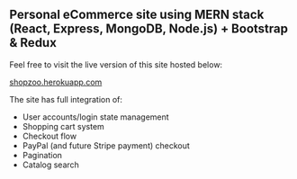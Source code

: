 ## Personal eCommerce site using MERN stack (React, Express, MongoDB, Node.js) + Bootstrap & Redux

Feel free to visit the live version of this site hosted below:

[shopzoo.herokuapp.com](https://www.shopzoo.herokuapp.com)

The site has full integration of:

*   User accounts/login state management
*   Shopping cart system
*   Checkout flow
*   PayPal (and future Stripe payment) checkout
*   Pagination
*   Catalog search

